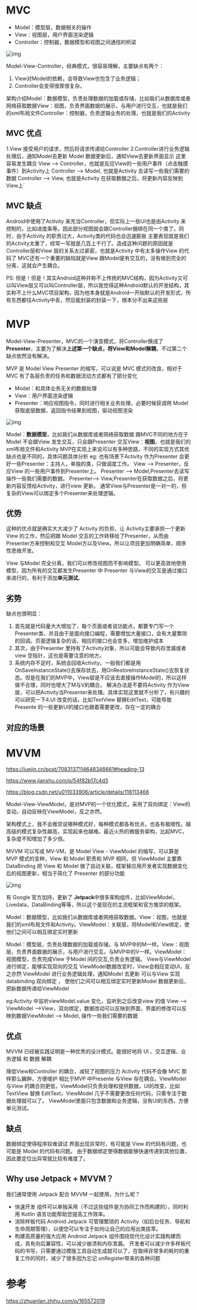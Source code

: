 # MVC

- Model：模型层，数据相关的操作
- View：视图层，用户界面渲染逻辑
- Controller：控制器，数据模型和视图之间通信的桥梁

![img](https://cdn.jsdelivr.net/gh/wp3355168/Typora-Picgo-Gitee/img/20210823114612.jpg)



Model-View-Controller，经典模式，很容易理解，主要缺点有两个：

1. View对Model的依赖，会导致View也包含了业务逻辑；
2. Controller会变得很厚很复杂。


架构介绍
​​Model​​：数据模型，负责处理数据的加载或存储，比如我们从数据库或者网络获取数据
​​View​​：视图，负责界面数据的展示，与用户进行交互，也就是我们的xml布局文件
​​Controller​​：控制器，负责逻辑业务的处理，也就是我们的Activity



## MVC 优点

1.​​View​​​ 接受用户的请求，然后将请求传递给​​Controller​​
2.​​Controller​​​ 进行业务逻辑处理后，通知​​Model​​去更新
​​Model​​​ 数据更新后，通知​​View​​ 去更新界面显示
这里容易发生耦合
​​View --> Controller​​​，也就是反应​​View​​​ 的一些用户事件（点击触摸事件）到​​Activity上​​
​​Controller --> Model​​​, 也就是​​Activity​​ 去读写一些我们需要的数据
​​Controller --> View​​​, 也就是​​Activity​​​ 在获取数据之后，将更新内容反映到​​View​​上`


## MVC 缺点
Android中使用了​​Activity​​​ 来充当​​Controller​​​，但实际上一些​​UI​​​ 也是由​​Activity​​​ 来控制的，比如进度条等。因此部分视图就会跟​​Controller​​​ 捆绑在同一个类了。同时，由于​​Activity​​​ 的职责过大，​​Activity​​ 类的代码也会迅速膨胀
主要表现就是我们的​​Activity​​​ 太重了，经常一写就是几百上千行了。造成这种问题的原因就是​​Controller​​​ 层和​​View​​​ 层的关系太过紧密，也就是​​Activity​​​ 中有太多操作​​View​​ 的代码了
MVC还有一个重要的缺陷就是​​View​​​ 跟​​Model​​ 是有交互的，没有做到完全的分离，这就会产生耦合。

PS: 但是！但是！其实Android这种并称不上传统的MVC结构，因为Activity又可以叫View层又可以叫Controller层，所以我觉得这种Android默认的开发结构，其实称不上什么MVC项目架构，因为他本身就是Android一开始默认的开发形式，所有东西都往Activity中丢，然后能封装的封装一下，根本分不出来这些层




# MVP

Model-View-Presenter，MVC的一个演变模式，将Controller换成了**Presenter**，主要为了解决**上述第一个缺点，将View和Model解耦**，不过第二个缺点依然没有解决。


MVP 是 Model View Presenter 的缩写，可以说是 MVC 模式的改良，相对于 MVC 有了各层负责的任务和数据流动方式都有了部分变化

- Model：和具体业务无关的数据处理
- View：用户界面渲染逻辑
- Presenter：响应视图指令，同时进行相关业务处理，必要时候获调用 Model 获取底层数据，返回指令结果到视图，驱动视图渲染



![img](https://cdn.jsdelivr.net/gh/wp3355168/Typora-Picgo-Gitee/img/20210823114703.jpg)



Model​​：**数据模型**，比如我们从数据库或者网络获取数据
跟​​MVC​​​不同的地方在于​​Model​​​ 不会跟​​View​​​ 发生交互，只会跟​​Presenter​​ 交互
​​View​​：**视图**，也就是我们的xml布局文件和Activity
MVP在实现上来说可以有多种思路，不同的实现方式其优缺点也是不同的，具体问题具体分析
eg: 也有场景下​​Activity​​​ 作为​​Presenter​​ 会更好一些
​​Presenter​​：主持人，单独的类，只做调度工作。
​​View --> Presenter​​​，反应​​View​​​ 的一些用户事件到​​Presenter​​上。
​​Presenter --> Model​​​,​​Presenter​​去读写操作一些我们需要的数据。
​​Presenter--> View​​​,​​Presenter​​​在获取数据之后，将更新内容反馈给​​Activity​​​，进行​​view​​ 更新。
通常View与Presenter是一对一的，但复杂的View可以绑定多个Presenter来处理逻辑。

## 优势
这种的优点就是确实大大减少了 ​​Activity​​​ 的负担，让 ​​Activity​​​ 主要承担一个更新 ​​View​​​ 的工作，然后把跟 ​​Model​​​ 交互的工作转移给了 ​​Presenter​​​，从而由​​Presenter​​​方来控制和交互 ​​Model​​​方以及 ​​View​​。所以让项目更加明确简单，顺序性思维开发。

​​View​​​ 与​​Model​​ 完全分离，我们可以修改视图而不影响模型。
可以更高效地使用模型，因为所有的交互都发生​​Presenter​​ 中
​​Presenter​​​ 与​​View​​ 的交互是通过接口来进行的，有利于添加**单元测试**。


## 劣势
缺点也很明显：
1. 首先就是代码量大大增加了，每个页面或者说功能点，都要专门写一个​​Presenter​​类，并且由于是面向接口编程，需要增加大量接口，会有大量繁琐的回调。页面逻辑复杂的话，相应的接口也会变多，增加维护成本
2. 其次，由于​​Presenter​​​ 里持有了​​Activity​​​ 对象，所以可能会导致内存泄漏或者​​view​​ 空指针，这也是需要注意的地方。
3. 系统内存不足时，系统会回收​​Activity​​​。一般我们都是用​​OnSaveInstanceState()​​​ 去保存状态，用​​OnRestoreInstanceState()​​​ 去恢复状态。但是在我们的​​MVP​​​中，​​View​​​层是不应该去直接操作​​Model​​​的，所以这样做不合理，同时也增大了​​M​​​ 与​​V​​的耦合。
    解决办法是不要将​​Activity​​​ 作为​​View​​​ 层，可以把​​Activity​​​当​​Presenter​​来处理。具体实现这里就不分析了，有兴趣的可以研究一下
​​ 4.UI​​​ 改变的话，比如​​TextView​​​ 替换​​EditText​​​，可能导致​​Presente​​​ 的一些更新​​UI​​ 的接口也跟着需要更改，存在一定的耦合


## 对应的场景





# MVVM
https://juejin.cn/post/7083137114648346661#heading-13

https://www.jianshu.com/p/54f82b17c4d3

https://blog.csdn.net/u011033906/article/details/118113466

Model-View-ViewModel，是对MVP的一个优化模式，采用了双向绑定：View的变动，自动反映在ViewModel，反之亦然。

架构模式上，我不会推崇说哪种模式好，每种模式都各有优点，也各有极限性。越高级的模式复杂性越高，实现起来也越难。最近火热的微服务架构，比起MVC，复杂度不知增加了多少倍。


MVVM 可以写成 MV-VM，是 Model View - ViewModel 的缩写，可以算是 MVP 模式的变种，View 和 Model 职责和 MVP 相同，但 ViewModel 主要靠 DataBinding 把 View 和 Model 做了自动关联，框架替应用开发者实现数据变化后的视图更新，相当于简化了 Presenter 的部分功能

![img](https://cdn.jsdelivr.net/gh/wp3355168/Typora-Picgo-Gitee/img/20210823115232.jpg)







有 ​​Google​​​ 官方加持，更新了 ​​**Jetpack**​​​ 中很多架构组件，比如 ​​ViewModel​​​，​​Livedata​​​，​​DataBinding​​等等，所以这个是现在的主流框架和官方推崇的框架。

Model：数据模型，比如我们从数据库或者网络获取数据。View：视图，也就是我们的xml布局文件和Activity。ViewModel：关联层，将Model和View绑定，使他们之间可以相互绑定实时更新

​​Model​​：模型层，负责处理数据的加载或存储。与 MVP中的M一样。
​​View​​：视图层，负责界面数据的展示，与用户进行交互。与MVP中的V一样。
​​ViewModel​​​：视图模型，负责完成​​View​​​ 于​​Model​​ 间的交互,负责业务逻辑。
​​View​​​ 与​​ViewModel​​ 进行绑定，能够实现双向的交互
​​ViewModel​​​数据改变时，​​View​​​ 会相应变动​​UI​​，反之亦然
​​ViewModel​​​ 进行业务逻辑处理，通知​​Model​​ 去更新
可以与​​View​​​ 实现​​databinding​​ 双向绑定 ， 使他们之间可以相互绑定实时更新
​​Model​​​ 数据更新后，把新数据传递给​​ViewModel​​

eg:​​Activity​​​ 中监听​​viewModel.value​​​ 变化，监听到之后改变​​view​​ 的值
​​View --> ViewModel -->View​​，双向绑定，数据改动可以反映到界面，界面的修改可以反映到数据
​​ViewModel --> Model​​, 操作一些我们需要的数据

## 优点
​​MVVM​​​ 已经被实践证明是一种优秀的设计模式。能很好地将 ​​UI 、交互逻辑、业务逻辑​​​ 和 ​​数据​​ 解耦

降低​​View​​​和​​Controller​​ 的耦合，减轻了视图的压力
Activity 代码不会像 MVC 那样那么臃肿，方便维护
相比于​​MVP​​​ 中​​Presente​​​ 与​​View​​​ 存在耦合。​​ViewModel​​​ 与​​View​​​ 的耦合则更低，​​ViewModel​​ 只负责处理和提供数据，UI的改变，比如TextView 替换 EditText，ViewModel 几乎不需要更改任何代码，只需专注于数据处理就可以了。
​​ViewModel​​ 里面只包含数据和业务逻辑，没有UI的东西，方便单元测试。


## 缺点
数据绑定使得程序较难调试
界面出现异常时，有可能是 View 的代码有问题，也可能是 Model 的代码有问题。
由于数据绑定使得数据能够快速传递到其他位置，因此要定位出异常就比较有难度了。

## Why use Jetpack + MVVM？

我们通常使用 Jetpack 配合 MVVM 一起使用，为什么呢？

- 快速开发
组件可以单独采用（不过这些组件是为协同工作而构建的），同时利用 Kotlin 语言功能帮助您提高工作效率。
- 消除样板代码
Android Jetpack 可管理繁琐的 Activity（如后台任务、导航和生命周期管理），以便您可以专注于如何让自己的应用出类拔萃。
- 构建高质量的强大应用
Android Jetpack 组件围绕现代化设计实践构建而成，具有向后兼容性，可以减少崩溃和内存泄漏。
开发者可以减少许多样板代码的书写，只需要通过模版工具自动生成就可以了，在取缔非常多的耗时的重复工作的同时，减少了很多因为忘记 unRegister带来的各种问题




# 参考

https://zhuanlan.zhihu.com/p/165572019
